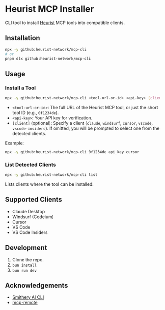 # Heurist MCP Installer

CLI tool to install [Heurist](https://mcp.heurist.ai/) MCP tools into compatible clients.

## Installation

```bash
npx -y github:heurist-network/mcp-cli
# or
pnpm dlx github:heurist-network/mcp-cli
```

## Usage

### Install a Tool

```bash
npx -y github:heurist-network/mcp-cli <tool-url-or-id> <api-key> [client]
```

- `<tool-url-or-id>`: The full URL of the Heurist MCP tool, or just the short tool ID (e.g., `0f1234de`).
- `<api-key>`: Your API key for verification.
- `[client]` (optional): Specify a client (`claude`, `windsurf`, `cursor`, `vscode`, `vscode-insiders`). If omitted, you will be prompted to select one from the detected clients.

Example:
```bash
npx -y github:heurist-network/mcp-cli 0f1234de api_key cursor
```

### List Detected Clients

```bash
npx -y github:heurist-network/mcp-cli list
```

Lists clients where the tool can be installed.

## Supported Clients

- Claude Desktop
- Windsurf (Codeium)
- Cursor
- VS Code
- VS Code Insiders

## Development

1. Clone the repo.
2. `bun install`
3. `bun run dev`

## Acknowledgements

- [Smithery AI CLI](https://github.com/smithery-ai/cli/)
- [mcp-remote](https://github.com/geelen/mcp-remote)
